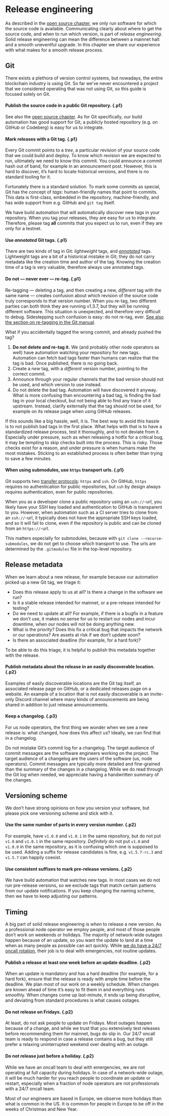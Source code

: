 # Release engineering

As described in the [open source chapter](open-source.md),
we only run software for which the source code is available.
Communicating clearly about where to get the source code,
and when to run which version,
is part of _release engineering_.
Solid release engineering can mean the difference
between a mainnet halt and a smooth uneventful upgrade.
In this chapter we share our experience
with what makes for a smooth release process.

## Git

There exists a plethora of version control systems,
but nowadays,
the entire blockchain industry is using Git.
So far we’ve never encountered a project that we considered operating
that was not using Git,
so this guide is focused solely on Git.

#### Publish the source code in a public Git repository. {.p1}
See also the [open source chapter](open-source.md).
As for Git specifically,
our build automation has good support for Git,
a publicly hosted repository (e.g. on GitHub or Codeberg)
is easy for us to integrate.

#### Mark releases with a Git tag. {.p1}

Every Git commit points to a _tree_,
a particular revision of your source code that we could build and deploy.
To know which revision we are expected to run,
ultimately we need to know this commit.
You could announce a commit hash out of band,
for example in an announcement post.
However, this is hard to discover,
it’s hard to locate historical versions,
and there is no standard tooling for it.

Fortunately there is a standard solution.
To mark some commits as special,
Git has the concept of _tags_:
human-friendly names that point to commits.
This data is first-class,
embedded in the repository,
machine-friendly,
and has wide support from e.g. GitHub and `git tag` itself.

We have build automation that will automatically discover new tags in your repository.
When you tag your releases,
they are easy for us to integrate.
Therefore, please tag **all** commits that you expect us to run,
even if they are only for a testnet.

#### Use _annotated_ Git tags. {.p1}

There are two kinds of tag in Git:
_lightweight_ tags,
and [_annotated_][annotated] tags.
Lightweight tags are a bit of a historical mistake in Git;
they do not carry metadata like the creation time and author of the tag.
Knowing the creation time of a tag is very valuable,
therefore always use annotated tags.

[annotated]: https://git-scm.com/docs/git-tag#Documentation/git-tag.txt---annotate

#### Do not — never ever — re-tag. {.p1}

Re-tagging
— deleting a tag, and then creating a new, _different_ tag with the same name —
creates confusion about which revision of the source code
truly corresponds to that version number.
When you re-tag,
two different parties can both think they are running v1.3.7,
but they will be running different software.
This situation is unexpected, and therefore very difficult to debug.
Sidestepping such confusion is easy:
do not re-tag, ever.
[See also the section on re-tagging in the Git manual][retag].

What if you accidentally tagged the wrong commit, and already pushed the tag?

1. **Do not delete and re-tag it.**
   We (and probably other node operators as well) have automation
   watching your repository for new tags.
   Automation can fetch bad tags faster than humans can realize that the tag is bad.
   Once published, there is no going back.
2. Create a _new_ tag, with a _different_ version number, pointing to the correct commit.
3. Announce through your regular channels that the bad version should not be used,
   and which version to use instead.
4. Do not delete the bad tag.
   Automation will have discovered it anyway.
   What is more confusing than encountering a bad tag,
   is finding the bad tag in your local checkout,
   but not being able to find any trace of it upstream.
   Instead, clarify externally that the tag should not be used,
   for example on its release page when using GitHub releases.

If this sounds like a big hassle, well, it is.
The best way to avoid this hassle is to not publish bad tags in the first place.
What helps with that is to have a standardized release process,
test it thoroughly,
and to not deviate from it.
Especially under pressure,
such as when releasing a hotfix for a critical bug,
it may be tempting to skip checks built into the process.
This is risky.
Those checks exist for a reason,
and under pressure is when humans make the most mistakes.
Sticking to an established process is often better
than trying to save a few minutes.

[retag]: https://git-scm.com/docs/git-tag#_on_re_tagging

#### When using submodules, use `https` transport urls. {.p1}
Git supports two [transfer protocols][git-transfer]: `https` and `ssh`.
On GitHub, `https` requires no authentication for public repositories,
but `ssh` by design always requires authentication,
even for public repositories.

When you as a developer clone a public repository using an `ssh://`-url,
you likely have your SSH key loaded and authentication to GitHub is transparent to you.
However, when automation such as a CI server tries to clone from an `ssh://`-url,
it typically does not have the appropriate SSH keys loaded,
and so it will fail to clone,
even if the repository is public and can be cloned from an `https://`-url.

This matters especially for submodules,
because with `git clone --recurse-submodules`,
we do not get to choose which transport to use.
The urls are determined by the `.gitmodules` file in the top-level repository.

[git-transfer]: https://git-scm.com/book/en/v2/Git-Internals-Transfer-Protocols


## Release metadata

When we learn about a new release,
for example because our automation picked up a new Git tag,
we triage it:

 * Does this release apply to us at all?
   Is there a change in the software we run?
 * Is it a stable release intended for mainnet,
   or a pre-release intended for testing?
 * Do we need to update at all?
   For example, if there is a bugfix in a feature we don’t use,
   it makes no sense for us to restart our nodes and incur downtime,
   when our nodes will not be doing anything new.
 * What is the priority?
   Does this fix a critical bug that impacts the network or our operations?
   Are assets at risk if we don’t update soon?
 * Is there an associated deadline (for example, for a hard fork)?

To be able to do this triage,
it is helpful to publish this metadata together with the release.

#### Publish metadata about the release in an easily discoverable location. {.p2}
Examples of easily discoverable locations are the Git tag itself,
an associated release page on GitHub,
or a dedicated releases page on a website.
An example of a location that is not easily discoverable
is an invite-only Discord channel
where many kinds of announcements are being shared
in addition to just release announcements.

#### Keep a changelog. {.p3}
For us node operators,
the first thing we wonder when we see a new release is:
what changed, how does this affect us?
Ideally, we can find that in a changelog.

Do not mistake Git’s commit log for a changelog.
The target audience of commit messages
are the software engineers working on the project.
The target audience of a changelog are the users of the software (us, node operators).
Commit messages are typically more detailed and fine-grained
than the summary of the changes in a changelog.
While we do read through the Git log when needed,
we appreciate having a handwritten summary of the changes.

## Versioning scheme

We don’t have strong opinions on how you version your software,
but please pick one versioning scheme and stick with it.

#### Use the same number of parts in every version number. {.p2}

For example, have `v1.0.0` and `v1.0.1` in the same repository,
but do not put `v1.0` and `v1.0.1` in the same repository.
_Definitely_ do not put `v1.0` and `v1.0.0` in the same repository,
as it is confusing which one is supposed to be used.
Adding a suffix for release candidates is fine,
e.g. `v1.5.7-rc.3` and `v1.5.7` can happily coexist.

#### Use consistent suffixes to mark pre-release versions. {.p2}

We have build automation that watches new tags.
In most cases we do not run pre-release versions,
so we exclude tags that match certain patterns from our update notifications.
If you keep changing the naming scheme,
then we have to keep adjusting our patterns.

## Timing

A big part of solid release engineering is _when_ to release a new version.
As a professional node operator we employ people,
and most of those people don’t work on weekends or holidays.
The majority of network-wide outages happen because of an update,
so you want the update to land
at a time when as many people as possible can act quickly.
While [we do have a 24/7 oncall rotation](../chorus-one/oncall.md),
their job is to deal with emergencies,
not routine updates.

#### Publish a release at least one week before an update deadline. {.p2}
When an update is mandatory and has a hard deadline
(for example, for a hard fork),
ensure that the release is ready with ample time before the deadline.
We plan most of our work on a weekly schedule.
When changes are known ahead of time it’s easy to fit them in and everything runs smoothly.
When changes come up last-minute,
it ends up being disruptive,
and deviating from standard procedures is what causes outages.

#### Do not release on Fridays. {.p2}
At least, do not ask people to update on Fridays.
Most outages happen because of a change,
and while we trust that you extensively test releases
before recommending them for mainnet,
bugs do slip in.
Our 24/7 oncall team is ready to respond in case a release contains a bug,
but they still prefer a relaxing uninterrupted weekend over dealing with an outage.

#### Do not release just before a holiday. {.p2}
While we have an oncall team to deal with emergencies,
we are not operating at full capacity during holidays.
In case of a network-wide outage,
it will be much harder for you reach people to coordinate an update or restart,
especially when a fraction of node operators are not professionals with a 24/7 oncall team.

Most of our engineers are based in Europe,
we observe more holidays than what is common in the US.
It is common for people in Europe to be off in the weeks of Christmas and New Year.
